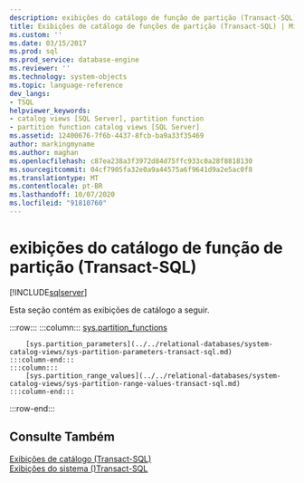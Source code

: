 ```yaml
---
description: exibições do catálogo de função de partição (Transact-SQL)
title: Exibições de catálogo de funções de partição (Transact-SQL) | Microsoft Docs
ms.custom: ''
ms.date: 03/15/2017
ms.prod: sql
ms.prod_service: database-engine
ms.reviewer: ''
ms.technology: system-objects
ms.topic: language-reference
dev_langs:
- TSQL
helpviewer_keywords:
- catalog views [SQL Server], partition function
- partition function catalog views [SQL Server]
ms.assetid: 12400676-7f6b-4437-8fcb-ba9a33f35469
author: markingmyname
ms.author: maghan
ms.openlocfilehash: c87ea238a3f3972d84d75ffc933c0a28f8818130
ms.sourcegitcommit: 04cf7905fa32e0a9a44575a6f9641d9a2e5ac0f8
ms.translationtype: MT
ms.contentlocale: pt-BR
ms.lasthandoff: 10/07/2020
ms.locfileid: "91810760"
---
```

# <a name="partition-function-catalog-views-transact-sql"></a>exibições do catálogo de função de partição (Transact-SQL)
[!INCLUDE[sqlserver](../../includes/applies-to-version/sqlserver.md)]

  Esta seção contém as exibições de catálogo a seguir.  

:::row:::
    :::column:::
        [sys.partition_functions](../../relational-databases/system-catalog-views/sys-partition-functions-transact-sql.md)
        
        [sys.partition_parameters](../../relational-databases/system-catalog-views/sys-partition-parameters-transact-sql.md)
    :::column-end:::
    :::column:::
        [sys.partition_range_values](../../relational-databases/system-catalog-views/sys-partition-range-values-transact-sql.md)
    :::column-end:::
:::row-end:::
  
## <a name="see-also"></a>Consulte Também  
 [Exibições de catálogo &#40;Transact-SQL&#41;](../../relational-databases/system-catalog-views/catalog-views-transact-sql.md)   
 [Exibições do sistema &#40;&#41;Transact-SQL ](../../t-sql/language-reference.md)  
  
